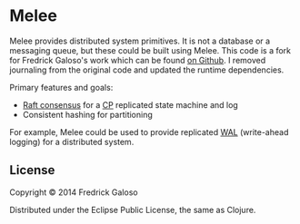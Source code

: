 # Melee


Melee provides distributed system primitives. It is not a database or a messaging queue, but these could be built using Melee.
This code is a fork for Fredrick Galoso's work which can be found [on Github](https://github.com/fredrick/melee).
I removed journaling from the original code and updated the runtime dependencies.

Primary features and goals:

- [Raft consensus](http://raftconsensus.github.io/) for a [CP](http://henryr.github.io/cap-faq/) replicated state machine and log
- Consistent hashing for partitioning

For example, Melee could be used to provide replicated [WAL](http://en.wikipedia.org/wiki/Write-ahead_logging) (write-ahead logging) for a distributed system.

## License

Copyright © 2014 Fredrick Galoso

Distributed under the Eclipse Public License, the same as Clojure.

